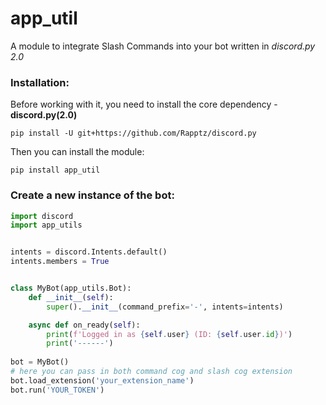 # app_util 
A module to integrate Slash Commands into your bot written in *discord.py 2.0*

### Installation:
Before working with it, you need to install the core dependency - **discord.py(2.0)**

`pip install -U git+https://github.com/Rapptz/discord.py`

Then you can install the module:

`pip install app_util`

### Create a new instance of the bot:

```python
import discord
import app_utils


intents = discord.Intents.default()
intents.members = True


class MyBot(app_utils.Bot):
    def __init__(self):
        super().__init__(command_prefix='-', intents=intents)

    async def on_ready(self):
        print(f'Logged in as {self.user} (ID: {self.user.id})')
        print('------')
        
bot = MyBot()
# here you can pass in both command cog and slash cog extension
bot.load_extension('your_extension_name')
bot.run('YOUR_TOKEN')
```